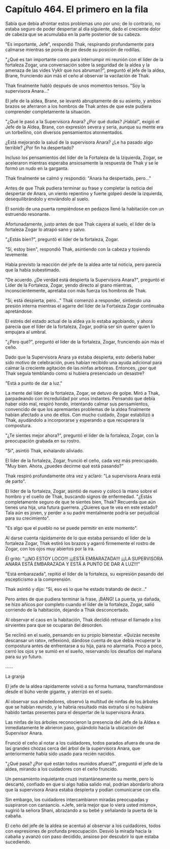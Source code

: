 
# Capítulo 464. El primero en la fila


Sabía que debía afrontar estos problemas uno por uno; de lo contrario, no estaba seguro de poder despertar al día siguiente, dado el creciente dolor de cabeza que se acumulaba en la parte posterior de su cabeza.

"Es importante, Jefe", respondió Thak, respirando profundamente para calmarse mientras se ponía de pie desde su posición de rodillas.

"¿Qué es tan importante como para interrumpir mi reunión con el líder de la fortaleza Zogar, una conversación sobre la seguridad de la aldea y la amenaza de las vides Vyklr que nos abruman?", preguntó el jefe de la aldea, Brane, frunciendo aún más el ceño al observar la vacilación de Thak.

Thak finalmente habló después de unos momentos tensos. "Soy la supervisora Anara..."

El jefe de la aldea, Brane, se levantó abruptamente de su asiento, y ambos brazos se aferraron a los hombros de Thak antes de que este pudiera comprender completamente la situación.

"¿Qué le pasó a la Supervisora Anara? ¿Por qué dudas? ¡Habla!", exigió el Jefe de la Aldea, Brane, con expresión severa y seria, aunque su mente era un torbellino, con diversos pensamientos atormentados.

¿Está mejorando la salud de la supervisora Anara? ¿Le ha pasado algo terrible? ¿Por fin ha despertado?

Incluso los pensamientos del líder de la Fortaleza de la Izquierda, Zogar, se aceleraron mientras esperaba ansiosamente la respuesta de Thak y se le formó un nudo en la garganta.

Thak finalmente se calmó y respondió: "Anara ha despertado, pero..."

Antes de que Thak pudiera terminar su frase y completar la noticia del despertar de Anara, un viento repentino y fuerte golpeó desde la izquierda, desequilibrándolo y enviándolo al suelo.

El sonido de una puerta rompiéndose en pedazos llenó la habitación con un estruendo resonante.

Afortunadamente, justo antes de que Thak cayera al suelo, el líder de la fortaleza Zogar lo atrapó sano y salvo.

"¿Estás bien?", preguntó el líder de la fortaleza, Zogar.

"Sí, estoy bien", respondió Thak, asintiendo con la cabeza y tosiendo levemente.

Había previsto la reacción del jefe de la aldea ante tal noticia, pero parecía que la había subestimado.

"De acuerdo. ¿De verdad está despierta la Supervisora Anara?", preguntó el Líder de la Fortaleza, Zogar, yendo directo al grano mientras, inconscientemente, apretaba con más fuerza los hombros de Thak.

"Sí, está despierta, pero..." Thak comenzó a responder, sintiendo una presión interna mientras el agarre del líder de la Fortaleza Zogar continuaba apretándose.

El estrés del estado actual de la aldea ya lo estaba agobiando, y ahora parecía que el líder de la fortaleza, Zogar, podría ser sin querer quien lo empujara al umbral.

"¿Pero qué?", preguntó el líder de la fortaleza, Zogar, frunciendo aún más el ceño.

Dado que la Supervisora Anara ya estaba despierta, esto debería haber sido motivo de celebración, pues habían recibido una ayuda adicional para calmar la creciente agitación de las ninfas arbóreas. Entonces, ¿por qué Thak seguía temblando como si hubiera presenciado un desastre?

"Está a punto de dar a luz."

La mente del líder de la fortaleza, Zogar, se detuvo de golpe. Miró a Thak, parpadeando con incredulidad por unos instantes. Pensando que debía haber oído mal, respiró hondo, intentando calmar sus pensamientos, convencido de que los apremiantes problemas de la aldea finalmente habían afectado a uno de ellos. Con mucho cuidado, Zogar estabilizó a Thak, ayudándolo a incorporarse y esperando a que recuperara la compostura.

"¿Te sientes mejor ahora?", preguntó el líder de la fortaleza, Zogar, con la preocupación grabada en su rostro.

"Sí", asintió Thak, exhalando aliviado.

El líder de la fortaleza, Zogar, frunció el ceño, cada vez más preocupado. "Muy bien. Ahora, ¿puedes decirme qué está pasando?"

Thak respiró profundamente otra vez y aclaró: "La supervisora Anara está de parto".

El líder de la fortaleza, Zogar, asintió de nuevo y colocó la mano sobre el hombro y el cuello de Thak, buscando signos de enfermedad. "¿Estás completamente seguro de que te sientes bien, Thak? Recuerda que aún tienes una hija, una futura guerrera. ¿Quieres que te vea en este estado? Tala aún es joven, y perder a su padre mentalmente podría ser perjudicial para su crecimiento".

"Es algo que el pueblo no se puede permitir en este momento".

Al darse cuenta rápidamente de lo que estaba pensando el líder de la fortaleza Zogar, Thak estiró los brazos y agarró firmemente el rostro de Zogar, con los ojos muy abiertos por la ira.

Él gritó: "¡¡¡NO ESTOY LOCO!!! ¡¡¡ESTÁ EMBARAZADA!!! ¡¡¡LA SUPERVISORA ANARA ESTÁ EMBARAZADA Y ESTÁ A PUNTO DE DAR A LUZ!!!"

"Está embarazada", repitió el líder de la fortaleza, su expresión pasando del escepticismo a la comprensión.

Thak asintió y dijo: "Sí, eso es lo que he estado tratando de decir..."

Pero antes de que pudiera terminar la frase, ¡BANG! La puerta, ya dañada, se hizo añicos por completo cuando el líder de la fortaleza, Zogar, salió corriendo de la habitación, dejando a Thak desconcertado.

Al observar el caos en la habitación, Thak decidió retrasar el llamado a los sirvientes para que se ocuparan del desorden.

Se reclinó en el suelo, pensando en su propio bienestar. «Quizás necesite descansar un rato», reflexionó, dándose cuenta de que debía recuperar la compostura antes de enfrentarse a su hija, para no alarmarla. Poco a poco, cerró los ojos y se sumió en el sueño, reservando los desafíos del mañana para su yo futuro.

…...

La granja

El jefe de la aldea rápidamente volvió a su forma humana, transformándose desde el búho verde gigante, y aterrizó en el suelo.

Al observar sus alrededores, observó la multitud de ninfas de los árboles que se habían reunido, y le habría resultado más extraño si no hubiera habido tantas presentes para el despertar de la supervisora Anara.

Las ninfas de los árboles reconocieron la presencia del Jefe de la Aldea e inmediatamente le abrieron paso, guiándolo hacia la ubicación del Supervisor Anara.

Frunció el ceño al notar a los cuidadores, todos parados afuera de una de las grandes chozas cerca del árbol de la supervisora Anara, que anteriormente había sido usado para recién nacidos.

"¿Qué pasa? ¿Por qué están todos reunidos afuera?", preguntó el jefe de la aldea, mirando a los cuidadores con el ceño fruncido.

Un pensamiento inquietante cruzó instantáneamente su mente, pero lo descartó, confiado en que si algo había salido mal, podrían abordarlo ahora que la supervisora Anara estaba despierta y podían comunicarse con ella.

Sin embargo, los cuidadores intercambiaron miradas preocupadas y suspiraron con cansancio. «Jefe, sería mejor que lo viera usted mismo», sugirió la señora Shani, abrazando a su bebé y señalando la puerta de la cabaña.

El ceño del jefe de la aldea se acentuó al observar a los cuidadores, todos con expresiones de profunda preocupación. Desvió la mirada hacia la cabaña y avanzó con paso decidido, ansioso por descubrir lo que estaba sucediendo.